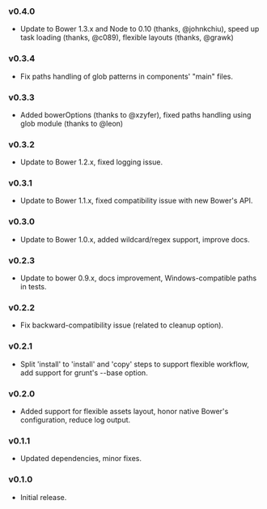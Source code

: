 ### v0.4.0
   * Update to Bower 1.3.x and Node to 0.10 (thanks, @johnkchiu), speed up task loading (thanks, @c089), flexible layouts (thanks, @grawk)

### v0.3.4
   * Fix paths handling of glob patterns in components' "main" files.

### v0.3.3
   * Added bowerOptions (thanks to @xzyfer), fixed paths handling using glob module (thanks to @leon)
    
### v0.3.2
   * Update to Bower 1.2.x, fixed logging issue.

### v0.3.1
   * Update to Bower 1.1.x, fixed compatibility issue with new Bower's API.

### v0.3.0
   * Update to Bower 1.0.x, added wildcard/regex support, improve docs.
    
### v0.2.3
   * Update to bower 0.9.x, docs improvement, Windows-compatible paths in tests.
    
### v0.2.2
   * Fix backward-compatibility issue (related to cleanup option).
    
### v0.2.1
   * Split 'install' to 'install' and 'copy' steps to support flexible workflow, add support for grunt's --base option.
    
### v0.2.0
   * Added support for flexible assets layout, honor native Bower's configuration, reduce log output.
    
### v0.1.1
   * Updated dependencies, minor fixes.             
    
### v0.1.0
   *  Initial release.                         
    
